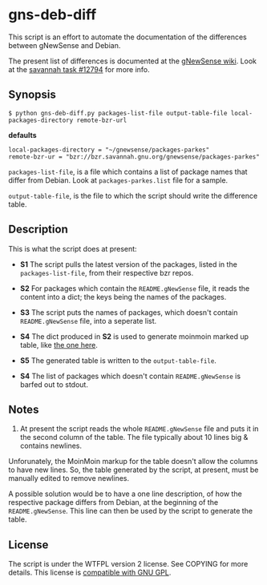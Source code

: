 # gns-deb-diff

This script is an effort to automate the documentation of the
differences between gNewSense and Debian.

The present list of differences is documented at the
[gNewSense wiki][2]. Look at the [savannah task #12794][1] for more
info.

[1]: https://savannah.nongnu.org/task/?12794
[2]: http://www.gnewsense.org/Documentation/3/DifferencesWithDebian

## Synopsis

    $ python gns-deb-diff.py packages-list-file output-table-file local-packages-directory remote-bzr-url

**defaults**

    local-packages-directory = "~/gnewsense/packages-parkes"
    remote-bzr-ur = "bzr://bzr.savannah.gnu.org/gnewsense/packages-parkes"

`packages-list-file`, is a file which contains a list of package names
that differ from Debian. Look at `packages-parkes.list` file for a
sample.

`output-table-file`, is the file to which the script should write the difference table.

## Description

This is what the script does at present:

+ **S1** The script pulls the latest version of the packages, listed
in the `packages-list-file`, from their respective bzr repos.

+ **S2** For packages which contain the `README.gNewSense` file, it
reads the content into a dict; the keys being the names of the
packages.

+ **S3** The script puts the names of packages, which doesn't contain
`README.gNewSense` file, into a seperate list.

+ **S4** The dict produced in **S2** is used to generate moinmoin
marked up table, like [the one here][2].

+ **S5** The generated table is written to the `output-table-file`.

+ **S4** The list of packages which doesn't contain `README.gNewSense`
is barfed out to stdout.

## Notes

1. At present the script reads the whole `README.gNewSense` file and
puts it in the second column of the table. The file typically about 10
lines big & contains newlines.

Unforunately, the MoinMoin markup for the table doesn't allow the
columns to have new lines. So, the table generated by the script, at
present, must be manually edited to remove newlines.

A possible solution would be to have a one line description, of how
the respective package differs from Debian, at the beginning of the
`README.gNewSense`. This line can then be used by the script to
generate the table.


## License

The script is under the WTFPL version 2 license. See COPYING for more
details. This license is [compatible with GNU GPL][3].

[3]: http://www.gnu.org/licenses/license-list.html#WTFPL
